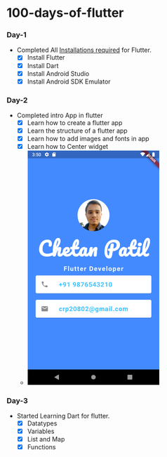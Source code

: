 # 100-days-of-flutter

### Day-1

-   Completed All [Installations required](https://docs.flutter.dev/get-started/install/windows) for Flutter.
    -   [x] Install Flutter
    -   [x] Install Dart
    -   [x] Install Android Studio
    -   [x] Install Android SDK Emulator

### Day-2

-   Completed intro App in flutter
    -   [x] Learn how to create a flutter app
    -   [x] Learn the structure of a flutter app
    -   [x] Learn how to add images and fonts in app
    -   [x] Learn how to Center widget
    -   <img src="images/introApp.png" alt="mobile grid" style="width: 300px;">

### Day-3

-   Started Learning Dart for flutter.
    -   [x] Datatypes
    -   [x] Variables
    -   [x] List and Map
    -   [x] Functions
